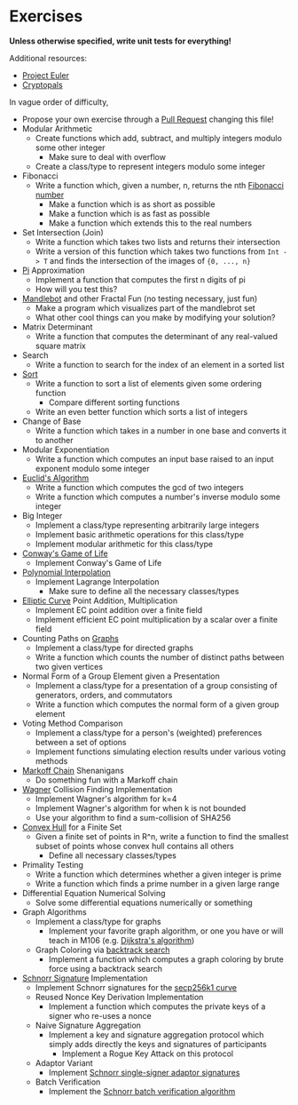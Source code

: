 # Exercises

**Unless otherwise specified, write unit tests for everything!**

Additional resources:
* [Project Euler](https://projecteuler.net/)
* [Cryptopals](https://cryptopals.com/)

In vague order of difficulty,

* Propose your own exercise through a [Pull Request](https://docs.github.com/en/pull-requests/collaborating-with-pull-requests/proposing-changes-to-your-work-with-pull-requests/about-pull-requests) changing this file!
* Modular Arithmetic
  * Create functions which add, subtract, and multiply integers modulo some other integer
    * Make sure to deal with overflow
  * Create a class/type to represent integers modulo some integer
* Fibonacci
  * Write a function which, given a number, n, returns the nth [Fibonacci number](https://en.wikipedia.org/wiki/Fibonacci_number)
    * Make a function which is as short as possible
    * Make a function which is as fast as possible
    * Make a function which extends this to the real numbers
* Set Intersection (Join)
  * Write a function which takes two lists and returns their intersection
  * Write a version of this function which takes two functions from `Int -> T` and finds the intersection of the images of `{0, ..., n}`
* [Pi](https://en.wikipedia.org/wiki/Pi) Approximation
  * Implement a function that computes the first n digits of pi
  * How will you test this?
* [Mandlebot](https://en.wikipedia.org/wiki/Mandelbrot_set) and other Fractal Fun (no testing necessary, just fun)
  * Make a program which visualizes part of the mandlebrot set
  * What other cool things can you make by modifying your solution?
* Matrix Determinant
  * Write a function that computes the determinant of any real-valued square matrix
* Search
  * Write a function to search for the index of an element in a sorted list
* [Sort](https://en.wikipedia.org/wiki/Sorting_algorithm)
  * Write a function to sort a list of elements given some ordering function
    * Compare different sorting functions
  * Write an even better function which sorts a list of integers
* Change of Base
  * Write a function which takes in a number in one base and converts it to another
* Modular Exponentiation
  * Write a function which computes an input base raised to an input exponent modulo some integer
* [Euclid's Algorithm](https://en.wikipedia.org/wiki/Euclidean_algorithm)
  * Write a function which computes the gcd of two integers
  * Write a function which computes a number's inverse modulo some integer
* Big Integer
  * Implement a class/type representing arbitrarily large integers
  * Implement basic arithmetic operations for this class/type
  * Implement modular arithmetic for this class/type
* [Conway's Game of Life](https://en.wikipedia.org/wiki/Conway%27s_Game_of_Life)
  * Implement Conway's Game of Life
* [Polynomial Interpolation](https://en.wikipedia.org/wiki/Lagrange_polynomial)
  * Implement Lagrange Interpolation
    * Make sure to define all the necessary classes/types
* [Elliptic Curve](EllipticCurveExcerpt.pdf) Point Addition, Multiplication
  * Implement EC point addition over a finite field
  * Implement efficient EC point multiplication by a scalar over a finite field
* Counting Paths on [Graphs](https://en.wikipedia.org/wiki/Graph_theory)
  * Implement a class/type for directed graphs
  * Write a function which counts the number of distinct paths between two given vertices
* Normal Form of a Group Element given a Presentation
  * Implement a class/type for a presentation of a group consisting of generators, orders, and commutators
  * Write a function which computes the normal form of a given group element
* Voting Method Comparison
  * Implement a class/type for a person's (weighted) preferences between a set of options
  * Implement functions simulating election results under various voting methods
* [Markoff Chain](https://en.wikipedia.org/wiki/Markov_chain) Shenanigans
  * Do something fun with a Markoff chain
* [Wagner](https://www.iacr.org/archive/crypto2002/24420288/24420288.pdf) Collision Finding Implementation
  * Implement Wagner's algorithm for k=4
  * Implement Wagner's algorithm for when k is not bounded
  * Use your algorithm to find a sum-collision of SHA256
* [Convex Hull](https://en.wikipedia.org/wiki/Convex_hull) for a Finite Set
  * Given a finite set of points in R^n, write a function to find the smallest subset of points whose convex hull contains all others
    * Define all necessary classes/types
* Primality Testing
  * Write a function which determines whether a given integer is prime
  * Write a function which finds a prime number in a given large range
* Differential Equation Numerical Solving
  * Solve some differential equations numerically or something
* Graph Algorithms
  * Implement a class/type for graphs
    * Implement your favorite graph algorithm, or one you have or will teach in M106 (e.g. [Dijkstra's algorithm](https://en.wikipedia.org/wiki/Dijkstra%27s_algorithm))
  * Graph Coloring via [backtrack search](https://en.wikipedia.org/wiki/Backtracking)
    * Implement a function which computes a graph coloring by brute force using a backtrack search
* [Schnorr Signature](https://suredbits.com/introduction-to-schnorr-signatures/) Implementation
  * Implement Schnorr signatures for the [secp256k1 curve](https://en.bitcoin.it/wiki/Secp256k1)
  * Reused Nonce Key Derivation Implementation
    * Implement a function which computes the private keys of a signer who re-uses a nonce
  * Naive Signature Aggregation
    * Implement a key and signature aggregation protocol which simply adds directly the keys and signatures of participants
      * Implement a Rogue Key Attack on this protocol
  * Adaptor Variant
    * Implement [Schnorr single-signer adaptor signatures](https://suredbits.com/schnorr-applications-scriptless-scripts/)
  * Batch Verification
    * Implement the [Schnorr batch verification algorithm](https://suredbits.com/schnorr-applications-batch-verification/)

